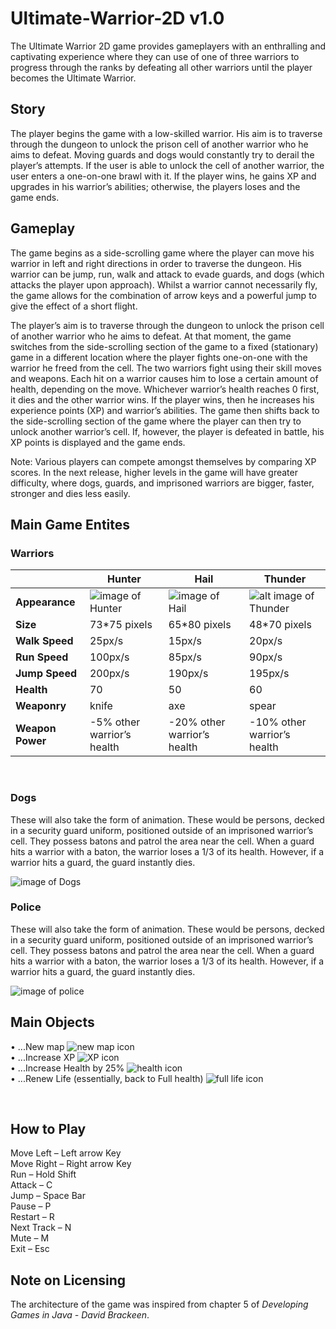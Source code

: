 # Ultimate-Warrior-2D v1.0
The Ultimate Warrior 2D game provides gameplayers with an enthralling and captivating experience where they can use of one of three warriors to progress through the ranks by defeating all other warriors until the player becomes the Ultimate Warrior.

## Story
The player begins the game with a low-skilled warrior. His aim is to traverse through the dungeon to unlock the prison cell of another warrior who he aims to defeat. Moving guards and dogs would constantly try to derail the player’s attempts. If the user is able to unlock the cell of another warrior, the user enters a one-on-one brawl with it. If the player wins, he gains XP and upgrades in his warrior’s abilities; otherwise, the players loses and the game ends.

## Gameplay
The game begins as a side-scrolling game where the player can move his warrior in left and right directions in order to traverse the dungeon. His warrior can be jump, run, walk and attack to evade guards, and dogs (which attacks the player upon approach). Whilst a warrior cannot necessarily fly, the game allows for the combination of arrow keys and a powerful jump to give the effect of a short flight. 

The player’s aim is to traverse through the dungeon to unlock the prison cell of another warrior who he aims to defeat. At that moment, the game switches from the side-scrolling section of the game to a fixed (stationary) game in a different location where the player fights one-on-one with the warrior he freed from the cell. The two warriors fight using their skill moves and weapons. Each hit on a warrior causes him to lose a certain amount of health, depending on the move. Whichever warrior’s health reaches 0 first, it dies and the other warrior wins. If the player wins, then he increases his experience points (XP) and warrior’s abilities. The game then shifts back to the side-scrolling section of the game where the player can then try to unlock another warrior’s cell. If, however, the player is defeated in battle, his XP points is displayed and the game ends.

Note: Various players can compete amongst themselves by comparing XP scores. In the next release, higher levels in the game will have greater difficulty, where dogs, guards, and imprisoned warriors are bigger, faster, stronger and dies less easily. 


## Main Game Entites

### Warriors
&nbsp;| Hunter | Hail | Thunder 
 --- | --- | --- | ---
**Appearance** | ![image of Hunter](https://i.imgur.com/02w8Ehh.png)  | ![image of Hail](https://i.imgur.com/7Mb5Kcl.png)  | ![alt image of Thunder](https://i.imgur.com/M5x39YX.png)
**Size** | 73*75 pixels | 65*80 pixels | 48*70 pixels  
**Walk Speed** | 25px/s | 15px/s | 20px/s 
**Run Speed** | 100px/s | 85px/s | 90px/s 
**Jump Speed** | 200px/s | 190px/s | 195px/s 
**Health** | 70 | 50 | 60 
**Weaponry** | knife | axe | spear 
**Weapon Power** | -5% other warrior’s health | -20% other warrior’s health | -10% other warrior’s health
<br/>

### Dogs
These will also take the form of animation. These would be persons, decked in a security guard uniform, positioned outside of an imprisoned warrior’s cell. They possess batons and patrol the area near the cell. When a guard hits a warrior with a baton, the warrior loses a 1/3 of its health. However, if a warrior hits a guard, the guard instantly dies.

![image of Dogs](https://i.imgur.com/0ginToK.jpeg)
<br/>

### Police
These will also take the form of animation. These would be persons, decked in a security guard uniform, positioned outside of an imprisoned warrior’s cell. They possess batons and patrol the area near the cell. When a guard hits a warrior with a baton, the warrior loses a 1/3 of its health. However, if a warrior hits a guard, the guard instantly dies.

![image of police](https://i.imgur.com/ecAGez6.png)
<br/>


## Main Objects
•	...New map ![new map icon](https://i.imgur.com/EcGSebl.png)     
•	...Increase XP ![XP icon](https://i.imgur.com/9H7aa5t.png)    
•	...Increase Health by 25% ![health icon](https://i.imgur.com/uFIzQrk.png)    
•	...Renew Life (essentially, back to Full health) ![full life icon](https://i.imgur.com/pZyQLCN.png)    

<br/>

## How to Play

Move Left – Left arrow Key     
Move Right – Right arrow Key     
Run – Hold Shift   
Attack – C    
Jump – Space Bar   
Pause – P   
Restart – R   
Next Track – N    
Mute – M    
Exit – Esc  

## Note on Licensing
The architecture of the game was inspired from chapter 5 of *Developing Games in Java - David Brackeen*.


